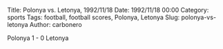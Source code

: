 Title: Polonya vs. Letonya, 1992/11/18
Date: 1992/11/18 00:00
Category: sports
Tags: football, football scores, Polonya, Letonya
Slug: polonya-vs-letonya
Author: carbonero


Polonya 1 - 0 Letonya

